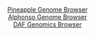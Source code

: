 <div id="Pineapple_Genome_Browser" align="center">
  <a href="https://igv.org/app/?sessionURL=blob:zZJdb5swGEb_i6VWm0TAhgABqZpo.pGuXSvlo.laVciAIV6NTWwDTaP893nVpt10UnOxaRIX5pXBz3N8tqAjUlHBQQxcG_k2QsACaiX6Ga4bRq5xTRSIS8wUsYAkJZGE5wTEW1BipfFiemW.XGndqNhxqG4GNeaVsJVn4xq_CI57ZeeidsaCMZwJibWQyjmWuBMOrbpBTzLcNLY527N9p8AaO5g1K8GVcBrCq7Q3_0t_jdKKcFGTtG6Zpq8BUpPHZCzsEn9KlrMkz4lSl2RzURwllxfJrXe6uD8PxveLm8lyESwPZ7TiWLeSHM1viM.HG7gKGD1fZCy_O7nl9bfbqFMH3snh6XNDJVFHKEQjLxp6YWDAUF6Q5_.ps3nonr0n7SRDvp59qaRM7vqCowP3bHheXFyNlvkfmu8swETeGhNAvpJhjKDlwcDy3WDwY4lGFoSR4SMFBfHDowW0xPmT2f6wBXrTGF.AIuv2VR0LCFkQCeJBBGGIosj1h.EQRhHaWVvQSvb34J4tplEI3cR1g7SkTBuZi1TxRtmYc7vLS7t62ZPmnYK61Zu1fhon8LpQ8.MMd50h6j7dizdphoaAOfz1Ck3V92T6J.a9J4its311O4PFV.9l2py4iM2vx9lkDNesVuhz07.JZ2TK7oemFLLG2uw3E_P607cOS4q5NoOOKppRRvVmaSiKHsTI9Yy2IBdMGA.BrLIP0IIW8uHH33p6u8fddw--">Pineapple Genome Browser</a>
</div>
<div id="Alphonso_Genome_Browser" align="center">
  <a href="https://igv.org/app/?sessionURL=blob:zZJfT9swFMW_iyUQk9LESUhCIqEpg5a1QIFCCX.EIidxUtPENraT0lb97jNo016GRB82TfKDfXXte87xbw06LCRhFETAMW3PtG1gADlji2vU8BqPUYMliEpUS2wAgUssMM0xiNagRFKh6eRM35wpxWVkWUTxXoNoxUzpmqhBK0bRQpo5a6wjVtcoYwIpJqT1TaCOWaTqegucIc5NPds1PatAClmo5jNGJbM4plW60O.lv0pphSlrcNq0tSLvAlKtR2sszBJ9jZPrOM.xlKd4OSwO49NhfOv2pw8n_tHD9OJ7MvWT3WtSUaRagQ9PLlZnKrwcjwm8lTeDO1W2w2Q4uuIPwx33eLf_yonA8tAO7AM33Hf9UAdDaIFf_yfPepEtfcv5cxw6JzvOoMVHmUDlGV3GFWxXywNdu__A.8YANctbzQLIZyKIbGi40Dc8x..9be0DA8K3hAQjIHp8MoASKJ_r9sc1UEuuiQESv7Tv8BiAiQILEPVCCAM7DB1vP9iHYWhvjDVoRf334h1MJ2EAndhx_LQktdI4F6mkXJqIUrPLS7NabZmn8M9nvF.MLo7j1ct4NPHOB_foOVYhn_8pywBq_3r0.xdqo59R9E_I.4wQU2Xb4pYnyyCBN5MMx1fzy_m9Zuw063fe.V2_yD8MaLtwSiYapHS_rujjT946JAiiShc6IklGaqKWic6RLUBkO67GFuSsZppDIKpsDxrQsD345Tee7uZp8wM-">Alphonso Genome Browser</a>
</div>


<div id="DAF_Genomics_Browser" align="center">
  <a href="https://igv.org/app/?sessionURL=blob:tZFra9swFIb_y4H1k2.yZbs2hGG6dC3pmtLgJWspQbWPL8y2PElOmoT89wqvY7BRxqAFSUicy_vqPAfYoJA17yAG1yK.RQgYICu.XbC2b_CatSghLlgj0QCBBQrsMoT4AAWTiqW3V7qyUqqXsW3nrDBL7HhbZ9KSnsV6U_JBVahTTddiLdvzjm2llfFWJytms6aveCe5zbIMpTQdu8euXG.ZPn7F1mNLXLdDo.pRda1NaGO5VTDttu5yfPqHkXdQ1qv.mCwXyVg_w91lPklml8lXb5refQ7O7tL5xTINlieLuuyYGgROvuzOfZyvHsubzTRzVt.4t3QwoT5R2w_ep5PpU18LlBMSklMvom4UwNGAhmeDRgBZJUhMqBG6p4ZLqfly9fxAz0DwGuL7BwOUYNl3nX5_ALXrNSiQ.GMYmRnARY4CYjNynJBEkevTkDpRRI7GAQbRvDHJ8_Q2Ch03cd3AemSt1i_qZhyfFvo7.FYY_.is9_9imtFydZOnq6v5bsMv.KKn.2BG99dFm76CyYBXv1Vw0TKlQz.fL1BYo9Va7NRvKt7x4fgM">DAF Genomics Browser</a>
</div>
